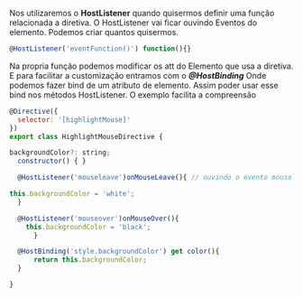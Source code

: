 

Nos utilizaremos o **HostListener** quando quisermos definir uma função relacionada a diretiva.
O HostListener vai ficar ouvindo Eventos do elemento. Podemos criar quantos quisermos.

~~~ javascript
@HostListener('eventFunction()') function(){}
~~~

Na propria função podemos modificar os att do Elemento que usa a diretiva. E
para facilitar a customização entramos com o ***@HostBinding***
Onde podemos fazer bind de um atributo de elemento. Assim poder usar esse bind nos
métodos HostListener. O exemplo facilita a compreensão


~~~ javascript
@Directive({
  selector: '[highlightMouse]'
})
export class HighlightMouseDirective {

backgroundColor?: string;
  constructor() { }

  @HostListener('mouseleave')onMouseLeave(){ // ouvindo o evento mouseleave e executando o método

this.backgroundColor = 'white';
  }

  @HostListener('mouseover')onMouseOver(){
    this.backgroundColor = 'black';
      }

  @HostBinding('style.backgroundColor') get color(){
      return this.backgroundColor;
  }

}
~~~